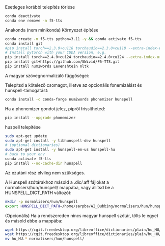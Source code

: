 Esetleges korábbi telepítés törlése

```bash
conda deactivate
conda env remove -n f5-tts
```

Anakonda (nem minikonda) Környezet építése

```bash
conda create -n f5-tts python=3.11 -y && conda activate f5-tts
conda install git
#pip install torch==2.3.0+cu118 torchaudio==2.3.0+cu118 --extra-index-url https://download.pytorch.org/whl/cu118
# Install pytorch with your CUDA version, e.g.
pip install torch==2.4.0+cu124 torchaudio==2.4.0+cu124 --extra-index-url https://download.pytorch.org/whl/cu124
pip install git+https://github.com/SWivid/F5-TTS.git
pip install num2words Levenshtein nltk

```
A magyar szövegnormalizáló függőségei:

Telepítsd a kötelező csomagot, illetve az opcionális fonemizálást és hunspell-támogatást:

```bash
conda install -c conda-forge num2words phonemizer hunspell
```

Ha a phonemizer gondot jelez, pipről frissítheted:

```bash
pip install --upgrade phonemizer
```
huspell telepítése
```bash
sudo apt-get update
sudo apt-get install -y libhunspell-dev hunspell
# (optional dictionaries)
sudo apt-get install -y hunspell-en-us hunspell-hu
# back to your env
conda activate f5-tts
pip install --no-cache-dir hunspell
```


Az ezutáni rész elvileg nem szükséges.

A Hunspell szótárakhoz másold a .dic/.aff fájlokat a normalisers/hun/hunspell/ mappába, vagy állítsd be a HUNSPELL_DICT_PATH változót:

```bash
mkdir -p normalisers/hun/hunspell
export HUNSPELL_DICT_PATH=/home/sarpba/AI_Dubbing/normalisers/hun/hunspell
```

(Opcionális) Ha a rendszereden nincs magyar hunspell szótár, tölts le egyet és másold ebbe a mappába:

```bash
wget https://cgit.freedesktop.org/libreoffice/dictionaries/plain/hu_HU/hu_HU.dic
wget https://cgit.freedesktop.org/libreoffice/dictionaries/plain/hu_HU/hu_HU.aff
mv hu_HU.* normalisers/hun/hunspell/
```